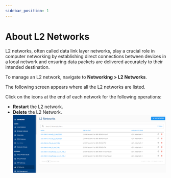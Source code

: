 ```yaml
---
sidebar_position: 1
---
```

# About L2 Networks

L2 networks, often called data link layer networks, play a crucial role in computer networking by establishing direct connections between devices in a local network and ensuring data packets are delivered accurately to their intended destination.

To manage an L2 network, navigate to **Networking > L2 Networks**. 

The following screen appears where all the L2 networks are listed. 

Click on the icons at the end of each network for the following operations:
- **Restart** the L2 network.
- **Delete** the L2 Network.
   ![Manage NAT gateway](img/L21.png)



